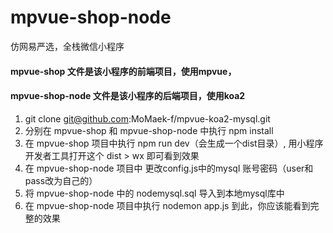 # mpvue-shop-node
仿网易严选，全栈微信小程序

#### mpvue-shop 文件是该小程序的前端项目，使用mpvue，

#### mpvue-shop-node 文件是该小程序的后端项目，使用koa2

1.  git clone git@github.com:MoMaek-f/mpvue-koa2-mysql.git
2. 分别在 mpvue-shop 和 mpvue-shop-node 中执行 npm install
3. 在 mpvue-shop 项目中执行 npm run dev（会生成一个dist目录）, 用小程序开发者工具打开这个 dist > wx 即可看到效果
4. 在 mpvue-shop-node 项目中 更改config.js中的mysql 账号密码（user和pass改为自己的）
5. 将 mpvue-shop-node 中的 nodemysql.sql 导入到本地mysql库中
6. 在 mpvue-shop-node 项目中执行 nodemon app.js 到此，你应该能看到完整的效果

